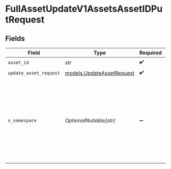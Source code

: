 # FullAssetUpdateV1AssetsAssetIDPutRequest


## Fields

| Field                                                                                                                                                                                 | Type                                                                                                                                                                                  | Required                                                                                                                                                                              | Description                                                                                                                                                                           |
| ------------------------------------------------------------------------------------------------------------------------------------------------------------------------------------- | ------------------------------------------------------------------------------------------------------------------------------------------------------------------------------------- | ------------------------------------------------------------------------------------------------------------------------------------------------------------------------------------- | ------------------------------------------------------------------------------------------------------------------------------------------------------------------------------------- |
| `asset_id`                                                                                                                                                                            | *str*                                                                                                                                                                                 | :heavy_check_mark:                                                                                                                                                                    | N/A                                                                                                                                                                                   |
| `update_asset_request`                                                                                                                                                                | [models.UpdateAssetRequest](../models/updateassetrequest.md)                                                                                                                          | :heavy_check_mark:                                                                                                                                                                    | N/A                                                                                                                                                                                   |
| `x_namespace`                                                                                                                                                                         | *OptionalNullable[str]*                                                                                                                                                               | :heavy_minus_sign:                                                                                                                                                                    | Optional namespace for data isolation. This can be a namespace name or namespace ID. Example: 'netflix_prod' or 'ns_1234567890'. To create a namespace, use the /namespaces endpoint. |
